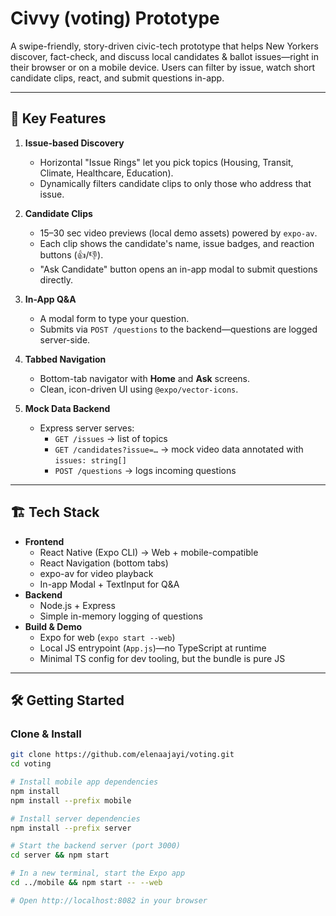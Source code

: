 # Civvy (voting) Prototype

A swipe-friendly, story-driven civic-tech prototype that helps New Yorkers discover, fact-check, and discuss local candidates & ballot issues—right in their browser or on a mobile device. Users can filter by issue, watch short candidate clips, react, and submit questions in-app.

---

## 🚀 Key Features

1. **Issue-based Discovery**  
   - Horizontal "Issue Rings" let you pick topics (Housing, Transit, Climate, Healthcare, Education).  
   - Dynamically filters candidate clips to only those who address that issue.

2. **Candidate Clips**  
   - 15–30 sec video previews (local demo assets) powered by `expo-av`.  
   - Each clip shows the candidate's name, issue badges, and reaction buttons (👍/👎).  
   - "Ask Candidate" button opens an in-app modal to submit questions directly.

3. **In-App Q&A**  
   - A modal form to type your question.  
   - Submits via `POST /questions` to the backend—questions are logged server-side.

4. **Tabbed Navigation**  
   - Bottom-tab navigator with **Home** and **Ask** screens.  
   - Clean, icon-driven UI using `@expo/vector-icons`.

5. **Mock Data Backend**  
   - Express server serves:
     - `GET /issues` → list of topics  
     - `GET /candidates?issue=…` → mock video data annotated with `issues: string[]`  
     - `POST /questions` → logs incoming questions  

---

## 🏗 Tech Stack

- **Frontend**  
  - React Native (Expo CLI) → Web + mobile-compatible  
  - React Navigation (bottom tabs)  
  - expo-av for video playback  
  - In-app Modal + TextInput for Q&A  
- **Backend**  
  - Node.js + Express  
  - Simple in-memory logging of questions  
- **Build & Demo**  
  - Expo for web (`expo start --web`)  
  - Local JS entrypoint (`App.js`)—no TypeScript at runtime  
  - Minimal TS config for dev tooling, but the bundle is pure JS  

---

## 🛠 Getting Started

### Clone & Install

```bash
git clone https://github.com/elenaajayi/voting.git
cd voting

# Install mobile app dependencies
npm install
npm install --prefix mobile

# Install server dependencies
npm install --prefix server

# Start the backend server (port 3000)
cd server && npm start

# In a new terminal, start the Expo app
cd ../mobile && npm start -- --web

# Open http://localhost:8082 in your browser
```
